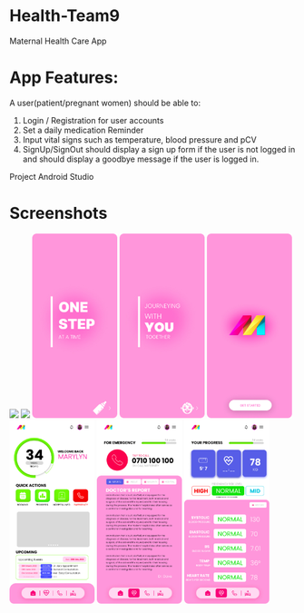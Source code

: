 ﻿# Health-Team9
 Maternal Health Care App

# App Features:
A user(patient/pregnant women) should be able to:
1. Login / Registration for user accounts 
2. Set a daily medication Reminder
3. Input vital signs such as temperature, blood pressure  and pCV
4. SignUp/SignOut should display a sign up form if the user is not logged in and should display a goodbye message if the user is logged in.

Project Android Studio

# Screenshots
<div>
<img src="https://user-images.githubusercontent.com/52883664/201880896-7fd83f04-9020-488b-90f4-1e09c8d0112a.jpg" width="150px"/>
<img src="https://user-images.githubusercontent.com/52883664/201880943-4b9136b6-160c-428e-b949-9529e99272db.jpg" width="150px"/>
<img src="https://github.com/Alex-Gichau/Health-Team9/blob/a583b119b022cb3f46e55b128a63aa15ada0af78/app/src/main/res/screenshots/Splash2/iPhone%2013%20Pro%20Max.jpg" width="150px"/>
<img src="https://github.com/Alex-Gichau/Health-Team9/blob/a583b119b022cb3f46e55b128a63aa15ada0af78/app/src/main/res/screenshots/Splash1/iPhone%2013%20Pro%20Max.jpg" width="150px"/>
<img src="https://github.com/Alex-Gichau/Health-Team9/blob/a583b119b022cb3f46e55b128a63aa15ada0af78/app/src/main/res/screenshots/Splash0/iPhone%2013%20Pro%20Max.jpg" width="150px"/>
<img src="https://github.com/Alex-Gichau/Health-Team9/blob/development/app/src/main/res/screenshots/iPhone%2013%20Pro%20Max.jpg" width="150px"/>
<img src="https://github.com/Alex-Gichau/Health-Team9/blob/development/app/src/main/res/screenshots/HospitalContact/iPhone%2013%20Pro%20Max.jpg" width="150px"/>
<img src="https://github.com/Alex-Gichau/Health-Team9/blob/development/app/src/main/res/screenshots/Progress/iPhone%2013%20Pro%20Max.jpg" width="150px"/>
</div>
